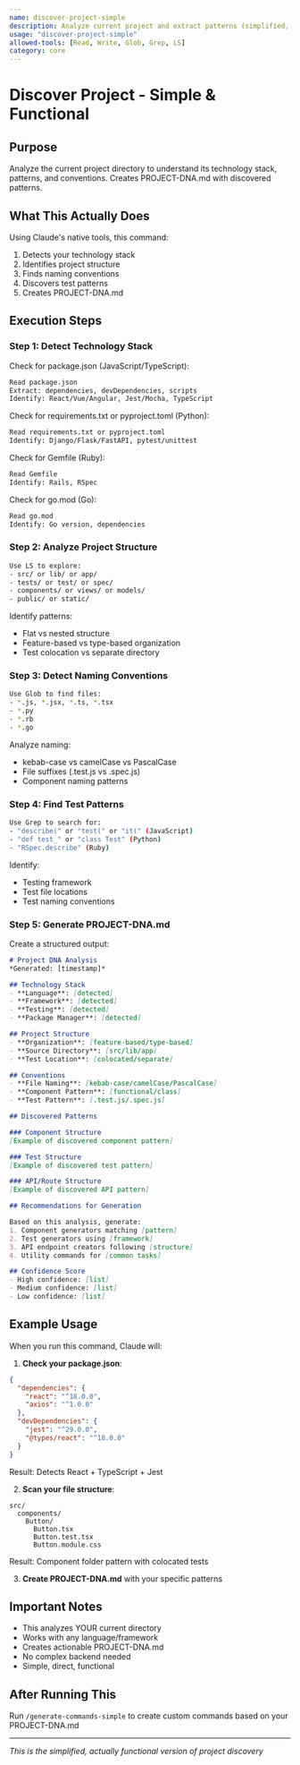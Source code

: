 ```yaml
---
name: discover-project-simple
description: Analyze current project and extract patterns (simplified, functional version)
usage: "discover-project-simple"
allowed-tools: [Read, Write, Glob, Grep, LS]
category: core
---
```


# Discover Project - Simple & Functional

## Purpose
Analyze the current project directory to understand its technology stack, patterns, and conventions. Creates PROJECT-DNA.md with discovered patterns.

## What This Actually Does

Using Claude's native tools, this command:
1. Detects your technology stack
2. Identifies project structure
3. Finds naming conventions
4. Discovers test patterns
5. Creates PROJECT-DNA.md

## Execution Steps

### Step 1: Detect Technology Stack

Check for package.json (JavaScript/TypeScript):
```bash
Read package.json
Extract: dependencies, devDependencies, scripts
Identify: React/Vue/Angular, Jest/Mocha, TypeScript
```

Check for requirements.txt or pyproject.toml (Python):
```bash
Read requirements.txt or pyproject.toml
Identify: Django/Flask/FastAPI, pytest/unittest
```

Check for Gemfile (Ruby):
```bash
Read Gemfile
Identify: Rails, RSpec
```

Check for go.mod (Go):
```bash
Read go.mod
Identify: Go version, dependencies
```

### Step 2: Analyze Project Structure

```bash
Use LS to explore:
- src/ or lib/ or app/
- tests/ or test/ or spec/
- components/ or views/ or models/
- public/ or static/
```

Identify patterns:
- Flat vs nested structure
- Feature-based vs type-based organization
- Test colocation vs separate directory

### Step 3: Detect Naming Conventions

```bash
Use Glob to find files:
- *.js, *.jsx, *.ts, *.tsx
- *.py
- *.rb
- *.go
```

Analyze naming:
- kebab-case vs camelCase vs PascalCase
- File suffixes (.test.js vs .spec.js)
- Component naming patterns

### Step 4: Find Test Patterns

```bash
Use Grep to search for:
- "describe(" or "test(" or "it(" (JavaScript)
- "def test_" or "class Test" (Python)
- "RSpec.describe" (Ruby)
```

Identify:
- Testing framework
- Test file locations
- Test naming conventions

### Step 5: Generate PROJECT-DNA.md

Create a structured output:

```markdown
# Project DNA Analysis
*Generated: [timestamp]*

## Technology Stack
- **Language**: [detected]
- **Framework**: [detected]
- **Testing**: [detected]
- **Package Manager**: [detected]

## Project Structure
- **Organization**: [feature-based/type-based]
- **Source Directory**: [src/lib/app]
- **Test Location**: [colocated/separate]

## Conventions
- **File Naming**: [kebab-case/camelCase/PascalCase]
- **Component Pattern**: [functional/class]
- **Test Pattern**: [.test.js/.spec.js]

## Discovered Patterns

### Component Structure
[Example of discovered component pattern]

### Test Structure
[Example of discovered test pattern]

### API/Route Structure
[Example of discovered API pattern]

## Recommendations for Generation

Based on this analysis, generate:
1. Component generators matching [pattern]
2. Test generators using [framework]
3. API endpoint creators following [structure]
4. Utility commands for [common tasks]

## Confidence Score
- High confidence: [list]
- Medium confidence: [list]
- Low confidence: [list]
```

## Example Usage

When you run this command, Claude will:

1. **Check your package.json**:
```json
{
  "dependencies": {
    "react": "^18.0.0",
    "axios": "^1.0.0"
  },
  "devDependencies": {
    "jest": "^29.0.0",
    "@types/react": "^18.0.0"
  }
}
```
Result: Detects React + TypeScript + Jest

2. **Scan your file structure**:
```
src/
  components/
    Button/
      Button.tsx
      Button.test.tsx
      Button.module.css
```
Result: Component folder pattern with colocated tests

3. **Create PROJECT-DNA.md** with your specific patterns

## Important Notes

- This analyzes YOUR current directory
- Works with any language/framework
- Creates actionable PROJECT-DNA.md
- No complex backend needed
- Simple, direct, functional

## After Running This

Run `/generate-commands-simple` to create custom commands based on your PROJECT-DNA.md

---
*This is the simplified, actually functional version of project discovery*